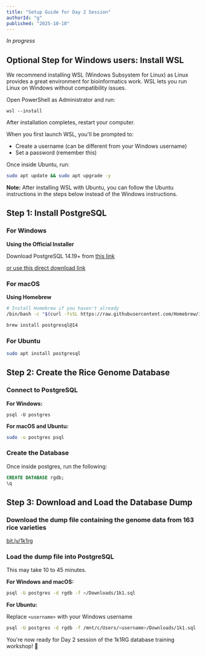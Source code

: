 ```yaml
---
title: "Setup Guide for Day 2 Session"
authorId: "g"
published: "2025-10-10"
---
```


_In progress_

## Optional Step for Windows users: Install WSL

We recommend installing WSL (Windows Subsystem for Linux) as Linux provides a great environment for bioinformatics work. WSL lets you run Linux on Windows without compatibility issues.

Open PowerShell as Administrator and run:

```
wsl --install
```

After installation completes, restart your computer.

When you first launch WSL, you'll be prompted to:

- Create a username (can be different from your Windows username)
- Set a password (remember this)

Once inside Ubuntu, run:

```bash
sudo apt update && sudo apt upgrade -y
```

**Note:** After installing WSL with Ubuntu, you can follow the Ubuntu instructions in the steps below instead of the Windows instructions.

## Step 1: Install PostgreSQL

### For Windows

**Using the Official Installer**

Download PostgreSQL 14.19+ from [this link](https://www.enterprisedb.com/downloads/postgres-postgresql-downloads)

[or use this direct download link](https://sbp.enterprisedb.com/getfile.jsp?fileid=1259804&_gl=1*ulr2xn*_gcl_au*Nzc4MzQ1Mjc5LjE3NjAwMjU4OTA.*_ga*R0ExLjEuR0ExLjEuR0ExLjEuR0ExLjEuR0ExLjEuR0ExLjEuR0ExLjEuNjM3OTQ0NDIzLjE3NjAwMjU4OTE.*_ga_ND3EP1ME7G*czE3NjAwMjU4OTAkbzEkZzEkdDE3NjAwMjY0OTkkajYwJGwwJGg3Mzk2Nzg2NDc.)

### For macOS

**Using Homebrew**

```bash
# Install Homebrew if you haven't already
/bin/bash -c "$(curl -fsSL https://raw.githubusercontent.com/Homebrew/install/HEAD/install.sh)"

brew install postgresql@14
```

### For Ubuntu

```bash
sudo apt install postgresql
```

<!-- ## Step 2: Configure PostgreSQL

### Set up the postgres user password

**For Windows:**

Open Command Prompt or PowerShell as Administrator

```cmd
# Connect to PostgreSQL (you'll be prompted for the password you set during installation)
psql -U postgres
```

**For macOS and Linux:**

```bash
sudo -u postgres psql

# Set password for postgres user (replace 'your_password' with a secure password)
ALTER USER postgres PASSWORD 'your_password';

# Exit PostgreSQL
\q
```

### Configure authentication (Optional)

**For Linux systems:** If you want to use password authentication, edit the PostgreSQL configuration:

```bash
# Find the pg_hba.conf file location
sudo -u postgres psql -c "SHOW hba_file;"

# Edit the file (replace the path with your actual path)
sudo nano /etc/postgresql/14/main/pg_hba.conf

# Change the line:
# local   all             all                                     peer
# to:
# local   all             all                                     md5
```

After making changes, restart PostgreSQL:

```bash
# Linux
sudo systemctl restart postgresql

# macOS (if using Homebrew)
brew services restart postgresql@14
```

**For Windows:** Authentication is typically configured during installation, but you can modify it using pgAdmin or by editing the pg_hba.conf file in the PostgreSQL data directory. -->

## Step 2: Create the Rice Genome Database

### Connect to PostgreSQL

**For Windows:**

```
psql -U postgres
```

**For macOS and Ubuntu:**

```bash
sudo -u postgres psql
```

### Create the Database

Once inside postgres, run the following:

```sql
CREATE DATABASE rgdb;
\q
```

## Step 3: Download and Load the Database Dump

### Download the dump file containing the genome data from 163 rice varieties

[bit.ly/1k1rg](https://bit.ly/1k1rg)

### Load the dump file into PostgreSQL

This may take 10 to 45 minutes.

**For Windows and macOS:**

```bash
psql -U postgres -d rgdb -f ~/Downloads/1k1.sql
```

<!-- # If you created a dedicated user:
psql -U rgdb_user -d rgdb -f ~/Downloads/1k1.sql -->

**For Ubuntu:**

Replace `<username>` with your Windows username

```bash
psql -U postgres -d rgdb -f /mnt/c/Users/<username>/Downloads/1k1.sql
```

<!-- # Method 2: If you created a dedicated user
psql -U rgdb_user -d rgdb -f ~/database_dumps/rgdb_dump.sql

# Method 3: Load from compressed file directly (Linux only)
# gunzip -c ~/database_dumps/rgdb_dump.sql.gz | psql -U postgres -d rgdb

# For macOS using Postgres.app (if postgres user doesn't exist):
psql -d rgdb -f ~/database_dumps/rgdb_dump.sql -->

<!-- ## Step 5: Verify the Installation

### Check if the database was loaded successfully

**For all operating systems:**

```sql
# Connect to the database
psql -U postgres -d rgdb

# List all tables
\dt

# Check a few sample queries (adjust table names based on your schema)
SELECT COUNT(*) FROM snp_featureloc;
SELECT COUNT(*) FROM variant_variantset;

# Exit PostgreSQL
\q
```

### Verify PostgreSQL service

**For Windows:**

```cmd
# Check if PostgreSQL service is running
sc query postgresql-x64-14

# Or use Services app (services.msc) to check PostgreSQL service status

# Check PostgreSQL version
psql --version

# Check available databases
psql -U postgres -l
```

**For macOS:**

```bash
# If using Homebrew:
brew services list | grep postgresql

# If using Postgres.app:
# Check if the app is running in your Applications

# Check PostgreSQL version
psql --version

# Check available databases
psql -U postgres -l
# Or if using Postgres.app: psql -l
```

**For Linux:**

**For Linux:**

```bash
# Check if PostgreSQL is running
sudo systemctl status postgresql

# Check PostgreSQL version
psql --version

# Check available databases
psql -U postgres -l
``` -->

<!-- ## Troubleshooting

### Common Issues and Solutions

1. **Connection refused error**

   **Windows:**

   ```cmd
   # Check if PostgreSQL service is running
   sc start postgresql-x64-14

   # Or restart the service
   sc stop postgresql-x64-14
   sc start postgresql-x64-14
   ```

   **macOS:**

   ```bash
   # If using Homebrew:
   brew services restart postgresql@14

   # If using Postgres.app: restart the application
   ```

   **Linux:**

   ```bash
   # Ensure PostgreSQL is running
   sudo systemctl start postgresql

   # Check if it's listening on the correct port
   sudo netstat -tlnp | grep 5432
   ```

2. **Authentication failed**

   **All systems:**

   ```sql
   # Reset postgres user password (run as admin/sudo)
   psql -U postgres -c "ALTER USER postgres PASSWORD 'newpassword';"
   ```

3. **Permission denied**

   **Windows:** Run Command Prompt or PowerShell as Administrator

   **macOS/Linux:**

   ```bash
   # Ensure the dump file has correct permissions
   chmod 644 ~/database_dumps/rgdb_dump.sql

   # Or try running with sudo (Linux only)
   sudo -u postgres psql -d rgdb -f ~/database_dumps/rgdb_dump.sql
   ```

4. **Database already exists error**

   **All systems:**

   ```sql
   # Drop and recreate the database
   psql -U postgres -c "DROP DATABASE IF EXISTS rgdb;"
   psql -U postgres -c "CREATE DATABASE rgdb;"
   ```

5. **psql command not found (Windows)**

   Add PostgreSQL bin directory to your system PATH:

   - Default location: `C:\Program Files\PostgreSQL\14\bin`
   - Or use the full path: `"C:\Program Files\PostgreSQL\14\bin\psql.exe"`

6. **Out of disk space** 6. **Out of disk space**

   **Windows:**

   ```cmd
   # Check available disk space
   dir C:\ /-c
   # Or use File Explorer to check disk space
   ```

   **macOS:**

   ```bash
   # Check available disk space
   df -h
   ```

   **Linux:**

   ```bash
   # Check available disk space
   df -h

   # Clean up if necessary and ensure you have enough space for the dump
   ``` -->

You're now ready for Day 2 session of the 1k1RG database training workshop! 🎉
